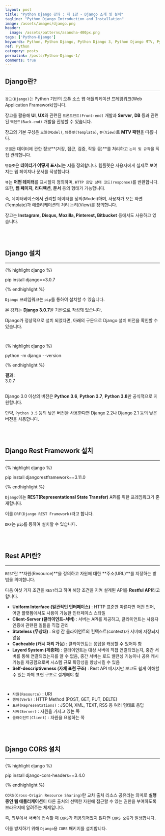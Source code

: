 ```yaml
---
layout: post
title: "Python Django 강좌 : 제 1강 - Django 소개 및 설치"
tagline: "Python Django Introduction and Installation"
image: /assets/images/django.png
header:
  image: /assets/patterns/asanoha-400px.png
tags: ['Python-Django']
keywords: Python, Python Django, Python Django 3, Python Django MTV, Python Django Model, Python Django Template, Python Django View, Python Django REST Framework,  Python DRF, Representational State Transfer
ref: Python
category: posts
permalink: /posts/Python-Django-1/
comments: true
---
```


## Django란? ##
----------

`장고(Django)`는 Python 기반의 오픈 소스 웹 애플리케이션 프레임워크(Web Application Framework)입니다.

장고를 활용해 **UI**, **UX**와 관련된 `프론트엔트(Front-end)` 개발과 **Server**, **DB** 등과 관련된 `백엔드(Back-end)` 개발을 진행할 수 있습니다.

장고의 기본 구성은 `모델(Model)`, `템플릿(Template)`, `뷰(View)`로 **MTV 패턴**을 따릅니다.

`모델`은 데이터에 관한 정보**(저장, 접근, 검증, 작동 등)**를 처리하고 `논리 및 규칙`을 직접 관리합니다.

`템플릿`은 **데이터가 어떻게 표시**되는 지를 정의합니다. 템플릿은 사용자에게 실제로 보여지는 웹 페이지나 문서를 작성합니다.

`뷰`는 **어떤 데이터**를 표시할지 정의하며, `HTTP 응답 상태 코드(response)`를 반환합니다. 또한, **웹 페이지**, **리디렉션**, **문서** 등의 형태가 가능합니다.

즉, 데이터베이스에서 관리할 데이터를 정의(Model)하며, 사용자가 보는 화면(Template)과 애플리케이션의 처리 논리(View)를 정의합니다.

장고는 **Instagram, Disqus, Mozilla, Pinterest, Bitbucket** 등에서도 사용하고 있습니다.

<br>
<br>

## Django 설치 ##
----------

{% highlight django %}

pip install django==3.0.7

{% endhighlight %}

`Django` 프레임워크는 `pip`를 통하여 설치할 수 있습니다.

본 강좌는 **Django 3.0.7**을 기반으로 작성돼 있습니다.

Django가 정상적으로 설치 되었다면, 아래의 구문으로 Django 설치 버전을 확인할 수 있습니다.

<br>

{% highlight django %}

python -m django --version

{% endhighlight %}

**결과**
:    
3.0.7<br>
<br>

Django 3.0 이상의 버전은 **Python 3.6**, **Python 3.7**, **Python 3.8**만 공식적으로 지원합니다.

만약, `Python 3.5` 등의 낮은 버전을 사용한다면 Django 2.2나 Django 2.1 등의 낮은 버전을 사용합니다.

<br>
<br>

## Django Rest Framework 설치 ##
----------

{% highlight django %}

pip install djangorestframework==3.11.0

{% endhighlight %}

`Django`에는 **REST(Representational State Transfer)** API를 위한 프레임워크가 존재합니다.

이를 `DRF(Django REST Framework)`라고 합니다.

`DRF`는 `pip`를 통하여 설치할 수 있습니다.

<br>
<br>


## Rest API란? ##
----------

`REST`란 **자원(Resource)**을 정의하고 자원에 대한 **주소(URL)**를 지정하는 방법을 의미합니다.

다음 여섯 가지 조건을 `REST`라고 하며 해당 조건을 지켜 설계된 API를 **Restful API**라고 합니다.

* **Uniform Interface (일관적인 인터페이스)** : HTTP 표준만 따른다면 어떤 언어, 어떤 플랫폼에서도 사용이 가능한 인터페이스 스타일
* **Client-Server (클라이언트-서버)** : 서버는 API를 제공하고, 클라이언트는 사용자 인증에 관련된 일들을 직접 관리
* **Stateless (무상태)** : 요청 간 클라이언트의 컨텍스트(context)가 서버에 저장되지 않음
* **Cacheable (캐시 처리 가능)** : 클라이언트는 응답을 캐싱할 수 있어야 함
* **Layerd System (계층화)** : 클라이언트는 대상 서버에 직접 연결되었는지, 중간 서버를 통해 연결되었는지를 알 수 없음, 중간 서버는 로드 밸런싱 기능이나 공유 캐시 기능을 제공함으로써 시스템 규모 확장성을 향상시킬 수 있음
* **Self-descriptiveness (자체 표현 구조)** : Rest API 메시지만 보고도 쉽게 이해할 수 있는 자체 표현 구조로 설계해야 함

<br>

- `자원(Resource)` : URI
- `행위(Verb)` : HTTP Method (POST, GET, PUT, DELTE)
- `표현(Representations)` : JSON, XML, TEXT, RSS 등 여러 형태로 응답
- `서버(Server)` : 자원을 가지고 있는 쪽
- `클라이언트(Client)` : 자원을 요청하는 쪽

<br>
<br>

## Django CORS 설치 ##
----------

{% highlight django %}

pip install django-cors-headers==3.4.0

{% endhighlight %}

`CORS(Cross-Origin Resource Sharing)`란 교차 출처 리소스 공유라는 의미로 **실행 중인 웹 애플리케이션**이 다른 출처의 선택한 자원에 접근할 수 있는 권한을 부여하도록 브라우저에 알려주는 체제입니다.

즉, 외부에서 서버에 접속할 때 `CORS`가 허용되어있지 않다면 `CORS 오류`가 발생합니다.

이를 방지하기 위해 `Django`용 `CORS` 패키지를 설치합니다.